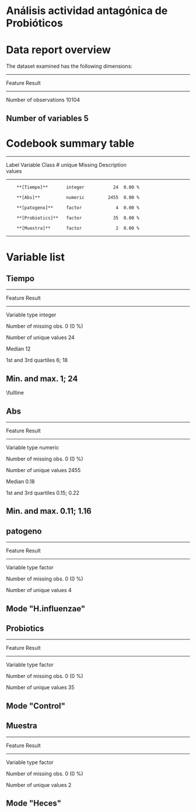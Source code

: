 # Análisis actividad antagónica de Probióticos

# Data report overview
The dataset examined has the following dimensions:


---------------------------------
Feature                    Result
------------------------ --------
Number of observations      10104

Number of variables             5
---------------------------------














# Codebook summary table

-----------------------------------------------------------------------
Label   Variable           Class       # unique  Missing  Description  
                                         values                        
------- ------------------ --------- ---------- --------- -------------
        **[Tiempo]**       integer           24  0.00 %                

        **[Abs]**          numeric         2455  0.00 %                

        **[patogeno]**     factor             4  0.00 %                

        **[Probiotics]**   factor            35  0.00 %                

        **[Muestra]**      factor             2  0.00 %                
-----------------------------------------------------------------------




# Variable list
## Tiempo


-----------------------------------
Feature                      Result
------------------------- ---------
Variable type               integer

Number of missing obs.      0 (0 %)

Number of unique values          24

Median                           12

1st and 3rd quartiles         6; 18

Min. and max.                 1; 24
-----------------------------------




\fullline

## Abs


--------------------------------------
Feature                         Result
------------------------- ------------
Variable type                  numeric

Number of missing obs.         0 (0 %)

Number of unique values           2455

Median                            0.18

1st and 3rd quartiles       0.15; 0.22

Min. and max.               0.11; 1.16
--------------------------------------



## patogeno


------------------------------------------
Feature                             Result
------------------------- ----------------
Variable type                       factor

Number of missing obs.             0 (0 %)

Number of unique values                  4

Mode                        "H.influenzae"
------------------------------------------






## Probiotics


-------------------------------------
Feature                        Result
------------------------- -----------
Variable type                  factor

Number of missing obs.        0 (0 %)

Number of unique values            35

Mode                        "Control"
-------------------------------------





## Muestra


-----------------------------------
Feature                      Result
------------------------- ---------
Variable type                factor

Number of missing obs.      0 (0 %)

Number of unique values           2

Mode                        "Heces"
-----------------------------------



